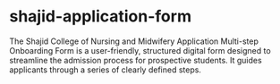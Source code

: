 # shajid-application-form
The Shajid College of Nursing and Midwifery Application Multi-step Onboarding Form is a user-friendly, structured digital form designed to streamline the admission process for prospective students. It guides applicants through a series of clearly defined steps.
